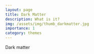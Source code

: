 ```yaml
---
layout: page
title: Dark Matter
description: What is it?
img: /assets/img/thumb_darkmatter.jpg
importance: 1
category: themes
---
```


Dark matter
